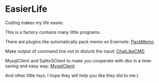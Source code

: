 # EasierLife

Coding makes my life easier.

This is a factory contains many little programs.

There are plugins like automatically pack memo on Evernote: [PackMemo](https://github.com/littlecodersh/EasierLife/wiki/1.0.2-PackMemo)

Make output of command line not to disturb the input: [ChatLikeCMD](https://github.com/littlecodersh/EasierLife/wiki/0.0-ChatLikeCMD)

MysqlClient and Sqlite3Client to make you cooperate with dbs in a time-saving and easy way: [MysqlClient](https://github.com/littlecodersh/EasierLife/wiki/0.4-MysqlClient)

And other little toys, I hope they will help you like they did to me:)
